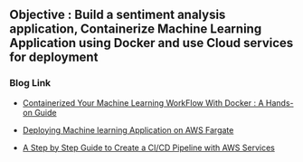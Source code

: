 ## Objective : Build a sentiment analysis application, Containerize Machine Learning Application using Docker and use Cloud services for deployment 

### Blog Link

* [Containerized Your Machine Learning WorkFlow With Docker : A Hands-on Guide](https://www.analyticsvidhya.com/blog/2021/06/a-hands-on-guide-to-containerized-your-machine-learning-workflow-with-docker/)

* [Deploying Machine learning Application on AWS Fargate](https://www.analyticsvidhya.com/blog/2021/06/deploying-machine-learning-application-on-aws-fargate/)

* [A Step by Step Guide to Create a CI/CD Pipeline with AWS Services](https://www.analyticsvidhya.com/blog/2021/07/a-step-by-step-guide-to-create-a-ci-cd-pipeline-with-aws-services/)
